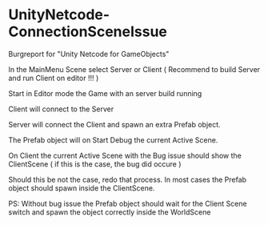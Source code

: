 # UnityNetcode-ConnectionSceneIssue
Burgreport for "Unity Netcode for GameObjects"

In the MainMenu Scene select Server or Client ( Recommend to build Server and run Client on editor !!! )

Start in Editor mode the Game with an server build running

Client will connect to the Server

Server will connect the Client and spawn an extra Prefab object.

The Prefab object will on Start Debug the current Active Scene.

On Client the current Active Scene with the Bug issue should show the ClientScene ( if this is the case, the bug did occure )

Should this be not the case, redo that process. In most cases the Prefab object should spawn inside the ClientScene.


PS: Without bug issue the Prefab object should wait for the Client Scene switch and spawn the object correctly inside the WorldScene
